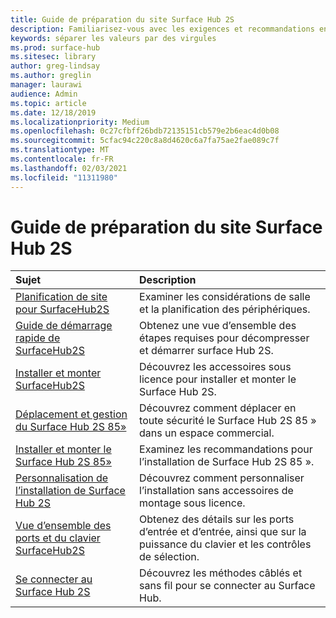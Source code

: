 ```yaml
---
title: Guide de préparation du site Surface Hub 2S
description: Familiarisez-vous avec les exigences et recommandations en matière de préparation de site pour Surface Hub 2S.
keywords: séparer les valeurs par des virgules
ms.prod: surface-hub
ms.sitesec: library
author: greg-lindsay
ms.author: greglin
manager: laurawi
audience: Admin
ms.topic: article
ms.date: 12/18/2019
ms.localizationpriority: Medium
ms.openlocfilehash: 0c27cfbff26bdb72135151cb579e2b6eac4d0b08
ms.sourcegitcommit: 5cfac94c220c8a8d4620c6a7fa75ae2fae089c7f
ms.translationtype: MT
ms.contentlocale: fr-FR
ms.lasthandoff: 02/03/2021
ms.locfileid: "11311980"
---
```

# Guide de préparation du site Surface Hub 2S

| Sujet | Description |
|:-------|:-------|
| [Planification de site pour SurfaceHub2S](surface-hub-2s-site-planning.md) | Examiner les considérations de salle et la planification des périphériques. |
| [Guide de démarrage rapide de SurfaceHub2S](surface-hub-2s-quick-start.md) | Obtenez une vue d’ensemble des étapes requises pour décompresser et démarrer surface Hub 2S. |
| [Installer et monter SurfaceHub2S](surface-hub-2s-install-mount.md) | Découvrez les accessoires sous licence pour installer et monter le Surface Hub 2S. |
| [Déplacement et gestion du Surface Hub 2S 85»](hub-move.md) | Découvrez comment déplacer en toute sécurité le Surface Hub 2S 85 » dans un espace commercial.  |
| [Installer et monter le Surface Hub 2S 85»](surface-hub-2s-install-mount.md) | Examinez les recommandations pour l’installation de Surface Hub 2S 85 ». |
| [Personnalisation de l’installation de Surface Hub 2S](surface-hub-2s-custom-install.md) | Découvrez comment personnaliser l’installation sans accessoires de montage sous licence.|
| [Vue d’ensemble des ports et du clavier SurfaceHub2S](surface-hub-2s-port-keypad-overview.md) | Obtenez des détails sur les ports d’entrée et d’entrée, ainsi que sur la puissance du clavier et les contrôles de sélection. |
| [Se connecter au Surface Hub 2S](surface-hub-2s-connect.md) | Découvrez les méthodes câblés et sans fil pour se connecter au Surface Hub.|
